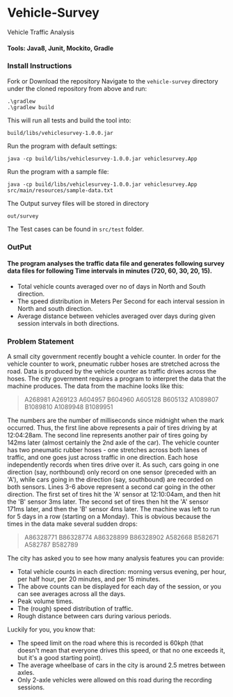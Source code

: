 # Vehicle-Survey
Vehicle Traffic Analysis 

#### Tools: Java8, Junit, Mockito, Gradle   

### Install Instructions
Fork or Download the repository
Navigate to the `vehicle-survey` directory under the cloned repository from above and run:

`.\gradlew`  
`.\gradlew build`

This will run all tests and build the tool into:

`build/libs/vehiclesurvey-1.0.0.jar`

Run the program with default settings:

 `java -cp build/libs/vehiclesurvey-1.0.0.jar vehiclesurvey.App`

Run the program with a sample file:

 `java -cp build/libs/vehiclesurvey-1.0.0.jar vehiclesurvey.App src/main/resources/sample-data.txt`


 The Output survey files will be stored in directory
 
 `out/survey`

 The Test cases can be found in `src/test` folder.

### OutPut
#### The program analyses the traffic data file and generates following survey data files for following Time intervals in minutes (720, 60, 30, 20, 15).
* Total vehicle counts averaged over no of days in North and South direction. 
* The speed distribution in Meters Per Second for each interval session in North and south direction. 
* Average distance between vehicles averaged over days during given session intervals in both directions. 



 ### Problem Statement

 A small city government recently bought a vehicle counter. In order for the vehicle counter to work, pneumatic rubber hoses are stretched across the road. Data is produced by the vehicle counter as traffic drives across the hoses. The city government requires a program to interpret the data that the machine produces. The data from the machine looks like this:

>A268981 
>A269123 
>A604957 
>B604960 
>A605128 
>B605132 
>A1089807 
>B1089810 
>A1089948 
>B1089951 

The numbers are the number of milliseconds since midnight when the mark occurred. Thus, the first line above represents a pair of tires driving by at 12:04:28am. The second line represents another pair of tires going by 142ms later (almost certainly the 2nd axle of the car). The vehicle counter has two pneumatic rubber hoses - one stretches across both lanes of traffic, and one goes just across traffic in one direction. Each hose independently records when tires drive over it. As such, cars going in one direction (say, northbound) only record on one sensor (preceded with an 'A'), while cars going in the direction (say, southbound) are recorded on both sensors. Lines 3-6 above represent a second car going in the other direction. The first set of tires hit the 'A' sensor at 12:10:04am, and then hit the 'B' sensor 3ms later. The second set of tires then hit the 'A' sensor 171ms later, and then the 'B' sensor 4ms later. The machine was left to run for 5 days in a row (starting on a Monday). This is obvious because the times in the data make several sudden drops:

>A86328771 
>B86328774 
>A86328899 
>B86328902 
>A582668 
>B582671 
>A582787 
>B582789 

The city has asked you to see how many analysis features you can provide: 
* Total vehicle counts in each direction: morning versus evening, per hour, per half hour, per 20 minutes, and per 15 minutes. 
* The above counts can be displayed for each day of the session, or you can see averages across all the days. 
* Peak volume times. 
* The (rough) speed distribution of traffic. 
* Rough distance between cars during various periods. 

Luckily for you, you know that: 
* The speed limit on the road where this is recorded is 60kph (that doesn't mean that everyone drives this speed, or that no one exceeds it, but it's a good starting point). 
* The average wheelbase of cars in the city is around 2.5 metres between axles. 
* Only 2-axle vehicles were allowed on this road during the recording sessions. 

